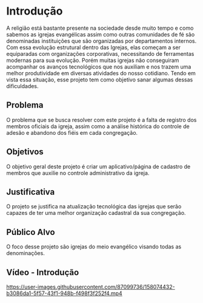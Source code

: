 # Introdução

A religião está bastante presente na sociedade desde muito tempo e como sabemos as igrejas evangélicas assim como outras comunidades de fé são denominadas instituições que são organizadas por departamentos internos. Com essa evolução estrutural dentro das Igrejas, elas começam a ser equiparadas com organizações corporativas, necessitando de ferramentas modernas para sua evolução. Porém muitas igrejas não conseguiram acompanhar os avanços tecnológicos que nos auxiliam e nos trazem uma melhor produtividade em diversas atividades do nosso cotidiano.
Tendo em vista essa situação, esse projeto tem como objetivo sanar algumas dessas dificuldades.

## Problema

O problema que se busca resolver com este projeto é a falta de registro dos membros oficiais da igreja, assim como a análise histórica do controle de adesão e abandono dos fiéis em cada congregação.

## Objetivos

O objetivo geral deste projeto é criar um aplicativo/página de cadastro de membros  que auxilie no controle  administrativo da igreja. 

## Justificativa

O projeto se justifica na atualização tecnológica das igrejas que serão capazes de ter uma melhor organização cadastral da sua congregação.

## Público Alvo

O foco desse projeto são igrejas do meio evangélico visando todas as denominações.

## Vídeo - Introdução

https://user-images.githubusercontent.com/87099736/158074432-b3086da1-5f57-43f1-948b-f498f3f252f4.mp4
